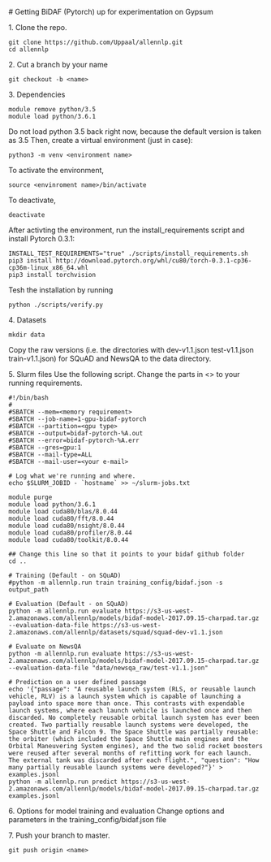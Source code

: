 \# Getting BiDAF (Pytorch) up for experimentation on Gypsum

1\. Clone the repo.
```
git clone https://github.com/Uppaal/allennlp.git
cd allennlp
```
2\. Cut a branch by your name
```
git checkout -b <name>
```
3\. Dependencies
```
module remove python/3.5
module load python/3.6.1
```
Do not load python 3.5 back right now, because the default version is taken as 3.5
Then, create a virtual environment (just in case):
```
python3 -m venv <environment name>
```
To activate the environment, 
```
source <envinroment name>/bin/activate
```
To deactivate, 
```
deactivate
```
After activting the environment, run the install_requirements script and install Pytorch 0.3.1:
```
INSTALL_TEST_REQUIREMENTS="true" ./scripts/install_requirements.sh
pip3 install http://download.pytorch.org/whl/cu80/torch-0.3.1-cp36-cp36m-linux_x86_64.whl 
pip3 install torchvision
```
Tesh the installation by running
```
python ./scripts/verify.py
```
4\. Datasets
```
mkdir data
```
Copy the raw versions (i.e. the directories with dev-v1.1.json  test-v1.1.json  train-v1.1.json) for SQuAD and NewsQA to the data directory. 

5\. Slurm files
Use the following script. Change the parts in <> to your running requirements.
```
#!/bin/bash
#
#SBATCH --mem=<memory requirement>
#SBATCH --job-name=1-gpu-bidaf-pytorch
#SBATCH --partition=<gpu type>
#SBATCH --output=bidaf-pytorch-%A.out
#SBATCH --error=bidaf-pytorch-%A.err
#SBATCH --gres=gpu:1
#SBATCH --mail-type=ALL
#SBATCH --mail-user=<your e-mail>

# Log what we're running and where.
echo $SLURM_JOBID - `hostname` >> ~/slurm-jobs.txt

module purge
module load python/3.6.1
module load cuda80/blas/8.0.44
module load cuda80/fft/8.0.44
module load cuda80/nsight/8.0.44
module load cuda80/profiler/8.0.44
module load cuda80/toolkit/8.0.44

## Change this line so that it points to your bidaf github folder
cd ..

# Training (Default - on SQuAD)
#python -m allennlp.run train training_config/bidaf.json -s output_path

# Evaluation (Default - on SQuAD)
python -m allennlp.run evaluate https://s3-us-west-2.amazonaws.com/allennlp/models/bidaf-model-2017.09.15-charpad.tar.gz --evaluation-data-file https://s3-us-west-2.amazonaws.com/allennlp/datasets/squad/squad-dev-v1.1.json

# Evaluate on NewsQA
python -m allennlp.run evaluate https://s3-us-west-2.amazonaws.com/allennlp/models/bidaf-model-2017.09.15-charpad.tar.gz --evaluation-data-file "data/newsqa_raw/test-v1.1.json"

# Prediction on a user defined passage
echo '{"passage": "A reusable launch system (RLS, or reusable launch vehicle, RLV) is a launch system which is capable of launching a payload into space more than once. This contrasts with expendable launch systems, where each launch vehicle is launched once and then discarded. No completely reusable orbital launch system has ever been created. Two partially reusable launch systems were developed, the Space Shuttle and Falcon 9. The Space Shuttle was partially reusable: the orbiter (which included the Space Shuttle main engines and the Orbital Maneuvering System engines), and the two solid rocket boosters were reused after several months of refitting work for each launch. The external tank was discarded after each flight.", "question": "How many partially reusable launch systems were developed?"}' > examples.jsonl
python -m allennlp.run predict https://s3-us-west-2.amazonaws.com/allennlp/models/bidaf-model-2017.09.15-charpad.tar.gz  examples.jsonl
```
6\. Options for model training and evaluation
Change options and parameters in the training_config/bidaf.json file

7\. Push your branch to master.
```
git push origin <name>
```

